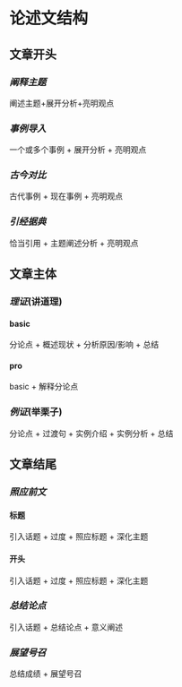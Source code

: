 # 论述文结构

## 文章开头

### _阐释主题_

阐述主题+展开分析+亮明观点

### _事例导入_

一个或多个事例 + 展开分析 + 亮明观点

### _古今对比_

古代事例 + 现在事例 + 亮明观点

### _引经据典_

恰当引用 + 主题阐述分析 + 亮明观点

## 文章主体

### _理证_(讲道理)

#### basic

分论点 + 概述现状 + 分析原因/影响 + 总结

#### pro

basic + 解释分论点


### _例证_(举栗子)

分论点 + 过渡句 + 实例介绍 + 实例分析 + 总结

## 文章结尾

### _照应前文_

#### 标题

引入话题 + 过度 + 照应标题 + 深化主题

#### 开头

引入话题 + 过度 + 照应标题 + 深化主题

### _总结论点_

引入话题 + 总结论点 + 意义阐述

### _展望号召_

总结成绩 + 展望号召

